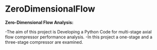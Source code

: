 # ZeroDimensionalFlow
**Zero-Dimensional Flow Analysis:**

-The aim of this project is Developing a Python Code for multi-stage axial flow compressor performance analysis.
-In this project a one-stage and a three-stage compressor are examined.

